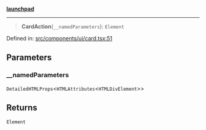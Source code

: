 [**launchpad**](index.md)

***

> **CardAction**(`__namedParameters`): `Element`

Defined in: [src/components/ui/card.tsx:51](https://github.com/victorbratov/launchpad/blob/2fb5c03d3b8a4ead86d4ea12df9db7edc90ac88e/src/components/ui/card.tsx#L51)

## Parameters

### \_\_namedParameters

`DetailedHTMLProps`\<`HTMLAttributes`\<`HTMLDivElement`\>\>

## Returns

`Element`
